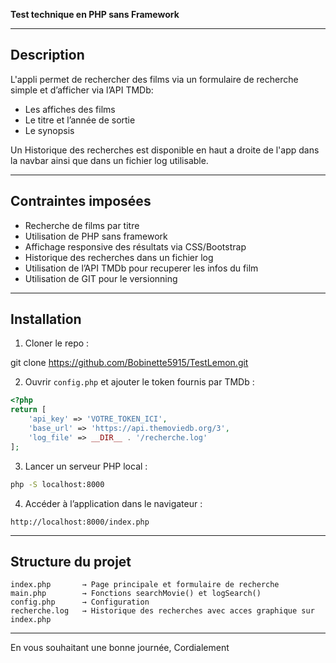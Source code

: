 **Test technique en PHP sans Framework**

---

## Description

L'appli permet de rechercher des films via un formulaire de recherche simple et d’afficher via l’API TMDb:

* Les affiches des films
* Le titre et l’année de sortie
* Le synopsis

Un Historique des recherches est disponible en haut a droite de l'app dans la navbar ainsi que dans un fichier log utilisable.


---

## Contraintes imposées

* Recherche de films par titre
* Utilisation de PHP sans framework
* Affichage responsive des résultats via CSS/Bootstrap
* Historique des recherches dans un fichier log
* Utilisation de l’API TMDb pour recuperer les infos du film
* Utilisation de GIT pour le versionning



---

## Installation

1. Cloner le repo :

git clone https://github.com/Bobinette5915/TestLemon.git


2. Ouvrir `config.php` et ajouter le token fournis par TMDb :

```php
<?php
return [
    'api_key' => 'VOTRE_TOKEN_ICI',
    'base_url' => 'https://api.themoviedb.org/3',
    'log_file' => __DIR__ . '/recherche.log'
];
```

3. Lancer un serveur PHP local :

```bash
php -S localhost:8000
```

4. Accéder à l’application dans le navigateur :

```
http://localhost:8000/index.php
```

---

## Structure du projet

```
index.php       → Page principale et formulaire de recherche
main.php        → Fonctions searchMovie() et logSearch()
config.php      → Configuration 
recherche.log   → Historique des recherches avec acces graphique sur index.php
```

---

En vous souhaitant une bonne journée, 
Cordialement
